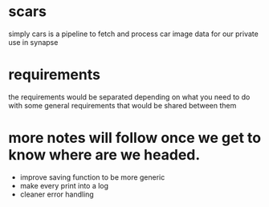 # scars
simply cars is a pipeline to fetch and process car image data for our private use in synapse

# requirements
the requirements would be separated depending on what you need to do with some general requirements that would be shared between them

# more notes will follow once we get to know where are we headed.
- improve saving function to be more generic
- make every print into a log
- cleaner error handling